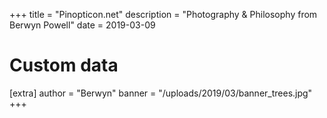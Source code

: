 +++
title = "Pinopticon.net"
description = "Photography & Philosophy from Berwyn Powell"
date = 2019-03-09

# Custom data
[extra]
author = "Berwyn"
banner = "/uploads/2019/03/banner_trees.jpg"
+++
